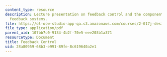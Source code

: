 ```yaml
---
content_type: resource
description: Lecture presentation on feedback control and the components of engineered
  feedback systems.
file: https://ol-ocw-studio-app-qa.s3.amazonaws.com/courses/2-017j-design-of-electromechanical-robotic-systems-fall-2009/28a8095968b3e99189fe8c619640a2e1_MIT2_017JF09_feedback.pdf
file_type: application/pdf
parent_uid: 107bb7c0-9134-4b2f-70e5-eee203b1a371
resourcetype: Document
title: Feedback Control
uid: 28a80959-68b3-e991-89fe-8c619640a2e1
---
```

